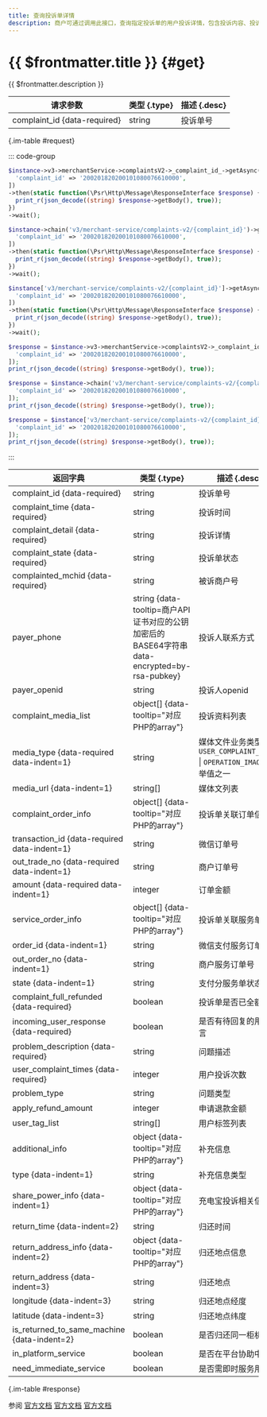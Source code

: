 ```yaml
---
title: 查询投诉单详情
description: 商户可通过调用此接口，查询指定投诉单的用户投诉详情，包含投诉内容、投诉关联订单、投诉人联系方式等信息，方便商户处理投诉。
---
```


# {{ $frontmatter.title }} {#get}

{{ $frontmatter.description }}

| 请求参数 | 类型 {.type} | 描述 {.desc}
| --- | --- | ---
| complaint_id {data-required} | string | 投诉单号

{.im-table #request}

::: code-group

```php [异步纯链式]
$instance->v3->merchantService->complaintsV2->_complaint_id_->getAsync([
  'complaint_id' => '200201820200101080076610000',
])
->then(static function(\Psr\Http\Message\ResponseInterface $response) {
  print_r(json_decode((string) $response->getBody(), true));
})
->wait();
```

```php [异步声明式]
$instance->chain('v3/merchant-service/complaints-v2/{complaint_id}')->getAsync([
  'complaint_id' => '200201820200101080076610000',
])
->then(static function(\Psr\Http\Message\ResponseInterface $response) {
  print_r(json_decode((string) $response->getBody(), true));
})
->wait();
```

```php [异步属性式]
$instance['v3/merchant-service/complaints-v2/{complaint_id}']->getAsync([
  'complaint_id' => '200201820200101080076610000',
])
->then(static function(\Psr\Http\Message\ResponseInterface $response) {
  print_r(json_decode((string) $response->getBody(), true));
})
->wait();
```

```php [同步纯链式]
$response = $instance->v3->merchantService->complaintsV2->_complaint_id_->get([
  'complaint_id' => '200201820200101080076610000',
]);
print_r(json_decode((string) $response->getBody(), true));
```

```php [同步声明式]
$response = $instance->chain('v3/merchant-service/complaints-v2/{complaint_id}')->get([
  'complaint_id' => '200201820200101080076610000',
]);
print_r(json_decode((string) $response->getBody(), true));
```

```php [同步属性式]
$response = $instance['v3/merchant-service/complaints-v2/{complaint_id}']->get([
  'complaint_id' => '200201820200101080076610000',
]);
print_r(json_decode((string) $response->getBody(), true));
```

:::

| 返回字典 | 类型 {.type} | 描述 {.desc}
| --- | --- | ---
| complaint_id {data-required} | string | 投诉单号
| complaint_time {data-required} | string | 投诉时间
| complaint_detail {data-required} | string | 投诉详情
| complaint_state {data-required} | string | 投诉单状态
| complainted_mchid {data-required} | string | 被诉商户号
| payer_phone | string {data-tooltip=商户API证书对应的公钥加密后的BASE64字符串 data-encrypted=by-rsa-pubkey} | 投诉人联系方式
| payer_openid | string | 投诉人openid
| complaint_media_list | object[] {data-tooltip="对应PHP的array"} | 投诉资料列表
| media_type {data-required data-indent=1} | string | 媒体文件业务类型<br/>`USER_COMPLAINT_IMAGE` \| `OPERATION_IMAGE` 枚举值之一
| media_url {data-indent=1} | string[] | 媒体文列表
| complaint_order_info | object[] {data-tooltip="对应PHP的array"} | 投诉单关联订单信息
| transaction_id {data-required data-indent=1} | string | 微信订单号
| out_trade_no {data-required data-indent=1} | string | 商户订单号
| amount {data-required data-indent=1} | integer | 订单金额
| service_order_info | object[] {data-tooltip="对应PHP的array"} | 投诉单关联服务单信息
| order_id {data-indent=1} | string | 微信支付服务订单号
| out_order_no {data-indent=1} | string | 商户服务订单号
| state {data-indent=1} | string | 支付分服务单状态
| complaint_full_refunded {data-required} | boolean | 投诉单是否已全额退款
| incoming_user_response {data-required} | boolean | 是否有待回复的用户留言
| problem_description {data-required} | string | 问题描述
| user_complaint_times {data-required} | integer | 用户投诉次数
| problem_type | string | 问题类型
| apply_refund_amount | integer | 申请退款金额
| user_tag_list | string[] | 用户标签列表
| additional_info | object {data-tooltip="对应PHP的array"} | 补充信息
| type {data-indent=1} | string | 补充信息类型
| share_power_info {data-indent=1} | object {data-tooltip="对应PHP的array"} | 充电宝投诉相关信息
| return_time {data-indent=2} | string | 归还时间
| return_address_info {data-indent=2} | object {data-tooltip="对应PHP的array"} | 归还地点信息
| return_address {data-indent=3} | string | 归还地点
| longitude {data-indent=3} | string | 归还地点经度
| latitude {data-indent=3} | string | 归还地点纬度
| is_returned_to_same_machine {data-indent=2} | boolean | 是否归还同一柜机
| in_platform_service | boolean | 是否在平台协助中
| need_immediate_service | boolean | 是否需即时服务用户

{.im-table #response}

参阅 [官方文档](https://pay.weixin.qq.com/docs/merchant/apis/consumer-complaint/complaints/query-complaint-v2.html) [官方文档](https://pay.weixin.qq.com/docs/partner/apis/consumer-complaint/complaints/query-complaint-v2.html) [官方文档](https://pay.weixin.qq.com/wiki/doc/apiv3_partner/apis/chapter10_2_13.shtml)
